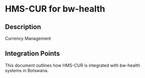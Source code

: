 # HMS-CUR for bw-health

## Description

Currency Management

## Integration Points

This document outlines how HMS-CUR is integrated with bw-health systems in Botswana.
